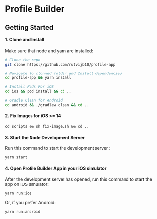 # Profile Builder
## Getting Started

#### 1. Clone and Install
Make sure that node and yarn are installed:
```bash
# Clone the repo
git clone https://github.com/rutvijb10/profile-app

# Navigate to clonned folder and Install dependencies
cd profile-app && yarn install

# Install Pods For iOS
cd ios && pod install && cd ..

# Gradle Clean for Android
cd android && ./gradlew clean && cd ..
```

#### 2. Fix Images for iOS >= 14

```
cd scripts && sh fix-image.sh && cd ..
```
#### 3. Start the Node Development Server

Run this command to start the development server :
```
yarn start
```

#### 4. Open Profile Builder App in your iOS simulator

After the development server has opened, run this command to start the app on iOS simulator:
```
yarn run:ios
```

Or, if you prefer Android:
```
yarn run:android
```